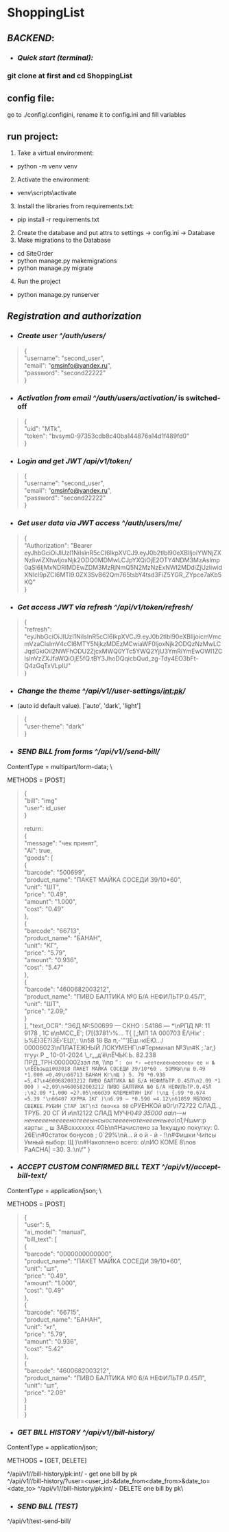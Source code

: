 # ShoppingList
## *BACKEND*:

- ### *Quick start (terminal):*

### git clone at first and cd ShoppingList
## config file:
go to ./config/.configini, rename it to config.ini and fill variables

## run project:

1. Take a virtual environment: 
- python -m venv venv
2. Activate the environment:
- venv\scripts\activate
3. Install the libraries from requirements.txt:
- pip install -r requirements.txt
2. Create the database and put attrs to settings -> config.ini -> Database
3. Make migrations to the Database
- cd SiteOrder
- python manage.py makemigrations
- python manage.py migrate
4. Run the project
- python manage.py runserver

## ***Registration and authorization***
- ### *Create user ^/auth/users/*
>{\
    "username": "second_user",\
    "email": "omsinfo@yandex.ru",\
    "password": "second22222"\
}
- ### *Activation from email ^/auth/users/activation/* is switched-off 
>{\
    "uid": "MTk",\
    "token": "bvsym0-97353cdb8c40ba144876a14d1f489fd0"\
}
- ### *Login and get JWT /api/v1/token/*
>{\
    "username": "second_user",\
    "email": "omsinfo@yandex.ru",\
    "password": "second22222"\
}
- ### *Get user data via JWT access ^/auth/users/me/*
>{\
> "Authorization": "Bearer eyJhbGciOiJIUzI1NiIsInR5cCI6IkpXVCJ9.eyJ0b2tlbl90eXBlIjoiYWNjZXNzIiwiZXhwIjoxNjk2ODQ0MDMwLCJpYXQiOjE2OTY4NDM3MzAsImp0aSI6IjMxNDRlMDEwZDM3MzRjNmQ5N2MzNzExNWI2MDdiZjUzIiwidXNlcl9pZCI6MTl9.0ZX3SvB62Qm765tsbY4tsd3FiZ5YGR_ZYpce7aKb5KQ"\
> }
- ### *Get access JWT via refresh ^/api/v1/token/refresh/*
>{\
    "refresh": "eyJhbGciOiJIUzI1NiIsInR5cCI6IkpXVCJ9.eyJ0b2tlbl90eXBlIjoicmVmcmVzaCIsImV4cCI6MTY5NjkzMDEzMCwiaWF0IjoxNjk2ODQzNzMwLCJqdGkiOiI2NWFhODU2ZjcxMWQ0YTc5YWQ2YjU3YmRiYmEwOWI1ZCIsInVzZXJfaWQiOjE5fQ.tBY3JhoDQqicbQud_zg-Tdy4EO3bFt-Q4zGqTxVLpIU"\
>}

- ### *Change the theme ^/api/v1//user-settings/<int:pk>/* 
- (auto id default value). ['auto', 'dark', 'light']
>{\
    "user-theme": "dark"\
>}

- ### *SEND BILL from forms ^/api/v1//send-bill/* 
ContentType = multipart/form-data; \

METHODS = [POST]

>{\
    "bill": "img"\
    "user": id_user\
>}
> 
> return:\
> {\
    "message": "чек принят",\
    "AI": true,\
    "goods": [\
        {\
            "barcode": "500699",\
            "product_name": "ПАКЕТ МАЙКА СОСЕДИ 39/10*60",\
            "unit": "ШТ",\
            "price": "0.49",\
            "amount": "1.000",\
            "cost": "0.49"\
        },\
        {\
            "barcode": "66713",\
            "product_name": "БАНАН",\
            "unit": "КГ",\
            "price": "5.79",\
            "amount": "0.936",\
            "cost": "5.47"\
        },\
        {\
            "barcode": "4600682003212",\
            "product_name": "ПИВО БАЛТИКА №0 Б/А НЕФИЛЬТР.0.45Л",\
            "unit": "ШТ",\
            "price": "2.09;"\
        }\
    ],
    "text_OCR": "Э6Д №:500699 — СКНО : 54186 — *\nРПД №: 11 9178 ‚ 1С в\nМСС_Ё'; (7[(3781’›%… Т{ [‚;МП 1А 000703 Ё/\\Нік‘ : Ь%Ё)ЗЁ?)ЗЁ›’ЕЦ\\',: \\\n58 18 Ва п‚-'\"']Ёш.›кіЁЮ…/ 00006023\nПЛАТЕЖНЫЙ ЛОКУМЕНГ\n#Терминап №3\n#К ;.'аг‚}тгуу‹ Р _ 10-01-2024 \\_г„„д‘ё\nЁЧЬК:Ь. 82.238 ПРД_ТРН:0000002зэл ля, \\\nр ” : ` он *› =еетекеенеееееен ее н №\nЁЁЬзыді003018 ПАКЕТ МАЙКА СОСЕДИ 39/10*60 . 5ОМКЫ\nш 0.49 *1.000 =0,49\nб6713 БАНАН Кг\nЩ ) 5. 79 *0.936 =5,47\n4600682003212 ПИВО БАЛТИКА №0 Б/А НЕФИЛЬТР.О.45Л\n2.09 *1 000 ) =2,09\n4600582003212 ПИВО БАЛТИКА №0 Б/А НЕФИЛЬТР.0.45Л ;\n2.09 *1.000 =2?.05\n66039 КЛЕМЕНТИН 1КГ !\nд {.99 *0.674 =5.39 °\n66407 ХУРМА 1КГ )\n6.99 — *0.590 =4.12\n61059 ЯБЛОКО СВЕЖЕЕ РУБИН СТАР 1КГ\nЗ бвочка 60` сРУЕНКОй в0г\n72722 СЛАД. ‚ ТРУБ. 20 СГ Й и\n12122 СЛАД МУЧН}_49 35000 аа\n—н ненеееенееееенотеееынсыостеееенотенееенеыео\n1;Ншмг_:р карты: _ ш ЗАВоххххххх 4ОЬ\n#Начислено за 1екущую покугку: 0. 26Е\n#0статок бонусов ; 0`29%\nй… й о й - й - !\n#Фишки Чипсы Умный выбор: Щ )\n#Накоплено всего: о\nИО КОМЕ 8\nов РаАСНА| =30. 3.:\n\f"
}

- ### *ACCEPT CUSTOM CONFIRMED BILL TEXT ^/api/v1//accept-bill-text/* 
ContentType = application/json; \

METHODS = [POST]

>{   
    "user": 5,\
    "ai_model": "manual",\
    "bill_text": [\
        {\
            "barcode": "0000000000000",\
            "product_name": "ПАКЕТ МАЙКА СОСЕДИ 39/10*60",\
            "unit": "шт",\
            "price": "0.49",\
            "amount": "1.000",\
            "cost": "0.49"\
        },\
        {\
            "barcode": "66715",\
            "product_name": "БАНАН",\
            "unit": "кг",\
            "price": "5.79",\
            "amount": "0.936",\
            "cost": "5.42"\
        },\
        {\
            "barcode": "4600682003212",\
            "product_name": "ПИВО БАЛТИКА №0 6/А НЕФИЛЬТР.0.45Л",\
            "unit": "шт",\
            "price": "2.09"\
        }\
    ]\
}

- ### *GET BILL HISTORY ^/api/v1//bill-history/* 
ContentType = application/json; 

METHODS = [GET, DELETE]

^/api/v1//bill-history/pk:int/ - get one bill by pk\
^/api/v1//bill-history/?user=<user_id>&date_from<date_from>&date_to=<date_to>
^/api/v1//bill-history/pk:int/ - DELETE one bill by pk\

- ### *SEND BILL (TEST)*
^/api/v1/test-send-bill/